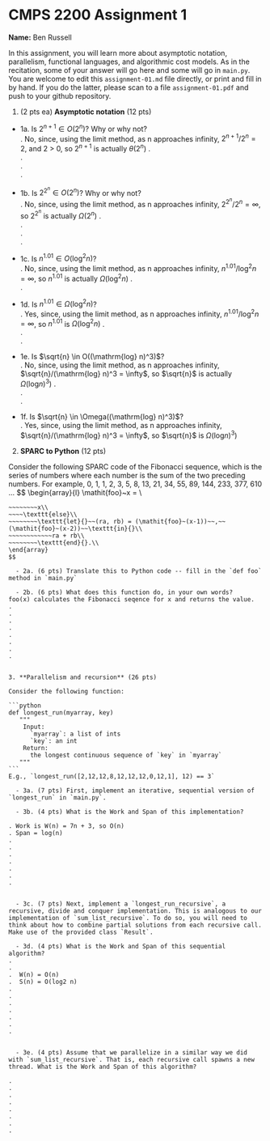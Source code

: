 

# CMPS 2200 Assignment 1

**Name:** Ben Russell


In this assignment, you will learn more about asymptotic notation, parallelism, functional languages, and algorithmic cost models. As in the recitation, some of your answer will go here and some will go in `main.py`. You are welcome to edit this `assignment-01.md` file directly, or print and fill in by hand. If you do the latter, please scan to a file `assignment-01.pdf` and push to your github repository. 
  
  

1. (2 pts ea) **Asymptotic notation** (12 pts)

  - 1a. Is $2^{n+1} \in O(2^n)$? Why or why not?   
. No, since, using the limit method, as n approaches infinity, $2^{n+1}/2^n = 2$, and 2 > 0, so $2^{n+1}$ is actually $\theta(2^n)$
.  
.  
.  
. 
  - 1b. Is $2^{2^n} \in O(2^n)$? Why or why not?     
.  No, since, using the limit method, as n approaches infinity, $2^{2^n}/2^n = \infty$, so $2^{2^n}$ is actually $\Omega(2^n)$
.  
.  
.  
.  
  - 1c. Is $n^{1.01} \in O(\mathrm{log}^2 n)$?    
.  No, since, using the limit method, as n approaches infinity, $n^{1.01}/\mathrm{log}^2 n = \infty$, so $n^{1.01}$ is actually $\Omega(\mathrm{log}^2 n)$
.  
.  

  - 1d. Is $n^{1.01} \in \Omega(\mathrm{log}^2 n)$?  
.  Yes, since, using the limit method, as n approaches infinity, $n^{1.01}/\mathrm{log}^2 n = \infty$, so $n^{1.01}$ is $\Omega(\mathrm{log}^2 n)$
.  
.  
.  
  - 1e. Is $\sqrt{n} \in O((\mathrm{log} n)^3)$?  
.  No, since, using the limit method, as n approaches infinity, $\sqrt{n}/(\mathrm{log} n)^3 = \infty$, so $\sqrt{n}$ is actually $\Omega(\mathrm{log} n)^3)$
.  
.  
.  
  - 1f. Is $\sqrt{n} \in \Omega((\mathrm{log} n)^3)$?  
.  Yes, since, using the limit method, as n approaches infinity, $\sqrt{n}/(\mathrm{log} n)^3 = \infty$, so $\sqrt{n}$ is $\Omega(\mathrm{log} n)^3)$


2. **SPARC to Python** (12 pts)

Consider the following SPARC code of the Fibonacci sequence, which is the series of numbers where each number is the sum of the two preceding numbers. For example, 0, 1, 1, 2, 3, 5, 8, 13, 21, 34, 55, 89, 144, 233, 377, 610 ... 
$$
\begin{array}{l}
\mathit{foo}~x =   \\
~~~~\texttt{if}{}~~x \le 1~~\texttt{then}{}\\
~~~~~~~~x\\   
~~~~\texttt{else}\\
~~~~~~~~\texttt{let}{}~~(ra, rb) = (\mathit{foo}~(x-1))~~,~~(\mathit{foo}~(x-2))~~\texttt{in}{}\\  
~~~~~~~~~~~~ra + rb\\  
~~~~~~~~\texttt{end}{}.\\
\end{array}
$$

  - 2a. (6 pts) Translate this to Python code -- fill in the `def foo` method in `main.py`  

  - 2b. (6 pts) What does this function do, in your own words?  
foo(x) calculates the Fibonacci seqence for x and returns the value.
.  
.  
.  
.  
.  
.  
.  
.  
  

3. **Parallelism and recursion** (26 pts)

Consider the following function:  

```python
def longest_run(myarray, key)
   """
    Input:
      `myarray`: a list of ints
      `key`: an int
    Return:
      the longest continuous sequence of `key` in `myarray`
   """
```
E.g., `longest_run([2,12,12,8,12,12,12,0,12,1], 12) == 3`  
 
  - 3a. (7 pts) First, implement an iterative, sequential version of `longest_run` in `main.py`.  

  - 3b. (4 pts) What is the Work and Span of this implementation?  

. Work is W(n) = 7n + 3, so O(n)
. Span = log(n)
.  
.  
.  
.  
.  
.  
.  


  - 3c. (7 pts) Next, implement a `longest_run_recursive`, a recursive, divide and conquer implementation. This is analogous to our implementation of `sum_list_recursive`. To do so, you will need to think about how to combine partial solutions from each recursive call. Make use of the provided class `Result`.   

  - 3d. (4 pts) What is the Work and Span of this sequential algorithm?  
.  
.  
.  W(n) = O(n)
.  S(n) = O(log2 n)
.  
.  
.  
.  
.  
.  
.  


  - 3e. (4 pts) Assume that we parallelize in a similar way we did with `sum_list_recursive`. That is, each recursive call spawns a new thread. What is the Work and Span of this algorithm?  

.  
.  
.  
.  
.  
.  
.  
.  

